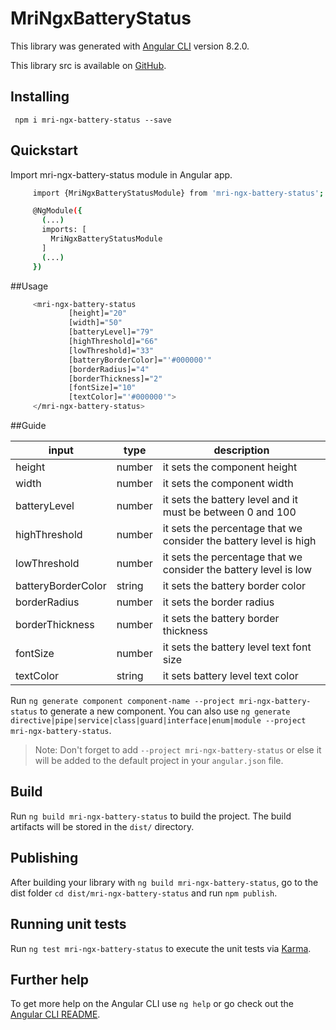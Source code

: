 # MriNgxBatteryStatus

This library was generated with [Angular CLI](https://github.com/angular/angular-cli) version 8.2.0.

This library src is available on [GitHub](https://github.com/rezaimn/mri-ngx-battery-status).

## Installing

     npm i mri-ngx-battery-status --save

## Quickstart
Import mri-ngx-battery-status module in Angular app.

```sh 
     import {MriNgxBatteryStatusModule} from 'mri-ngx-battery-status';

     @NgModule({
       (...)
       imports: [
         MriNgxBatteryStatusModule
       ]
       (...)
     })
```

##Usage

```sh
     <mri-ngx-battery-status
             [height]="20"
             [width]="50"
             [batteryLevel]="79"
             [highThreshold]="66"
             [lowThreshold]="33"
             [batteryBorderColor]="'#000000'"
             [borderRadius]="4"
             [borderThickness]="2"
             [fontSize]="10"
             [textColor]="'#000000'">
     </mri-ngx-battery-status>
```

##Guide

| input | type | description |
| ------ | ------ | ------ |
| height | number | it sets the component height
| width | number | it sets the component width
| batteryLevel | number | it sets the battery level and it must be between 0 and 100
| highThreshold | number | it sets the percentage that we consider the battery level is high
| lowThreshold | number | it sets the percentage that we consider the battery level is low
| batteryBorderColor | string | it sets the battery border color
| borderRadius | number | it sets the border radius
| borderThickness | number | it sets the battery border thickness
| fontSize | number | it sets the battery level text font size
| textColor | string | it sets battery level text color

Run `ng generate component component-name --project mri-ngx-battery-status` to generate a new component. You can also use `ng generate directive|pipe|service|class|guard|interface|enum|module --project mri-ngx-battery-status`.
> Note: Don't forget to add `--project mri-ngx-battery-status` or else it will be added to the default project in your `angular.json` file. 

## Build

Run `ng build mri-ngx-battery-status` to build the project. The build artifacts will be stored in the `dist/` directory.

## Publishing

After building your library with `ng build mri-ngx-battery-status`, go to the dist folder `cd dist/mri-ngx-battery-status` and run `npm publish`.

## Running unit tests

Run `ng test mri-ngx-battery-status` to execute the unit tests via [Karma](https://karma-runner.github.io).

## Further help

To get more help on the Angular CLI use `ng help` or go check out the [Angular CLI README](https://github.com/angular/angular-cli/blob/master/README.md).

